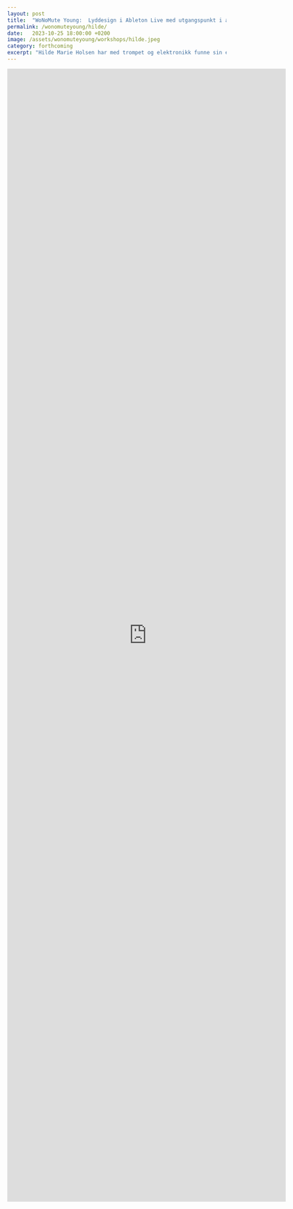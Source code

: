 ```yaml
---
layout: post
title:  "WoNoMute Young:  Lyddesign i Ableton Live med utgangspunkt i audiofiler. Med Hilde Marie Holsen"
permalink: /wonomuteyoung/hilde/
date:   2023-10-25 18:00:00 +0200
image: /assets/wonomuteyoung/workshops/hilde.jpeg
category: forthcoming
excerpt: "Hilde Marie Holsen har med trompet og elektronikk funne sin eigen veg i eit skjæringspunkt mellom jazz og samtidsmusikk. Gjennom prosessering av trompeten i sanntid, skapar Holsen eit originalt lydlandskap, og i denne workshopen vil ho vise fram nokre av triksa sine."
---
```


<iframe src="https://docs.google.com/forms/d/e/1FAIpQLScNZ1hOjc5dDLeWspcj56bHRZPwP9RRs70_vpMKHKJNyBfz_w/viewform?embedded=true" width="640" height="2600" frameborder="0" marginheight="0" marginwidth="0">Laster inn …</iframe>